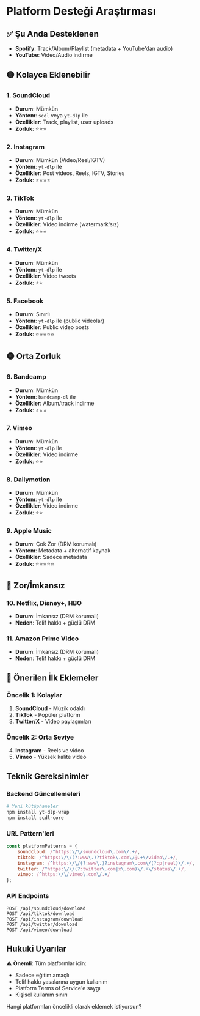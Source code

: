 # Platform Desteği Araştırması

## ✅ Şu Anda Desteklenen
- **Spotify**: Track/Album/Playlist (metadata + YouTube'dan audio)
- **YouTube**: Video/Audio indirme

## 🟡 Kolayca Eklenebilir

### 1. **SoundCloud** 
- **Durum**: Mümkün
- **Yöntem**: `scdl` veya `yt-dlp` ile
- **Özellikler**: Track, playlist, user uploads
- **Zorluk**: ⭐⭐⭐

### 2. **Instagram**
- **Durum**: Mümkün (Video/Reel/IGTV)
- **Yöntem**: `yt-dlp` ile
- **Özellikler**: Post videos, Reels, IGTV, Stories
- **Zorluk**: ⭐⭐⭐⭐

### 3. **TikTok**
- **Durum**: Mümkün
- **Yöntem**: `yt-dlp` ile
- **Özellikler**: Video indirme (watermark'sız)
- **Zorluk**: ⭐⭐⭐

### 4. **Twitter/X**
- **Durum**: Mümkün
- **Yöntem**: `yt-dlp` ile
- **Özellikler**: Video tweets
- **Zorluk**: ⭐⭐

### 5. **Facebook**
- **Durum**: Sınırlı
- **Yöntem**: `yt-dlp` ile (public videolar)
- **Özellikler**: Public video posts
- **Zorluk**: ⭐⭐⭐⭐⭐

## 🟡 Orta Zorluk

### 6. **Bandcamp**
- **Durum**: Mümkün
- **Yöntem**: `bandcamp-dl` ile
- **Özellikler**: Album/track indirme
- **Zorluk**: ⭐⭐⭐

### 7. **Vimeo**
- **Durum**: Mümkün
- **Yöntem**: `yt-dlp` ile
- **Özellikler**: Video indirme
- **Zorluk**: ⭐⭐

### 8. **Dailymotion**
- **Durum**: Mümkün
- **Yöntem**: `yt-dlp` ile
- **Özellikler**: Video indirme
- **Zorluk**: ⭐⭐

### 9. **Apple Music**
- **Durum**: Çok Zor (DRM korumalı)
- **Yöntem**: Metadata + alternatif kaynak
- **Özellikler**: Sadece metadata
- **Zorluk**: ⭐⭐⭐⭐⭐

## 🔴 Zor/İmkansız

### 10. **Netflix, Disney+, HBO**
- **Durum**: İmkansız (DRM korumalı)
- **Neden**: Telif hakkı + güçlü DRM

### 11. **Amazon Prime Video**
- **Durum**: İmkansız (DRM korumalı)
- **Neden**: Telif hakkı + güçlü DRM

## 🚀 Önerilen İlk Eklemeler

### Öncelik 1: Kolaylar
1. **SoundCloud** - Müzik odaklı
2. **TikTok** - Popüler platform
3. **Twitter/X** - Video paylaşımları

### Öncelik 2: Orta Seviye
4. **Instagram** - Reels ve video
5. **Vimeo** - Yüksek kalite video

## Teknik Gereksinimler

### Backend Güncellemeleri
```bash
# Yeni kütüphaneler
npm install yt-dlp-wrap
npm install scdl-core
```

### URL Pattern'leri
```javascript
const platformPatterns = {
    soundcloud: /^https:\/\/soundcloud\.com\/.+/,
    tiktok: /^https:\/\/(?:www\.)?tiktok\.com\/@.+\/video\/.+/,
    instagram: /^https:\/\/(?:www\.)?instagram\.com\/(?:p|reel)\/.+/,
    twitter: /^https:\/\/(?:twitter\.com|x\.com)\/.+\/status\/.+/,
    vimeo: /^https:\/\/vimeo\.com\/.+/
};
```

### API Endpoints
```
POST /api/soundcloud/download
POST /api/tiktok/download  
POST /api/instagram/download
POST /api/twitter/download
POST /api/vimeo/download
```

## Hukuki Uyarılar

⚠️ **Önemli**: Tüm platformlar için:
- Sadece eğitim amaçlı
- Telif hakkı yasalarına uygun kullanım
- Platform Terms of Service'e saygı
- Kişisel kullanım sınırı

Hangi platformları öncelikli olarak eklemek istiyorsun?